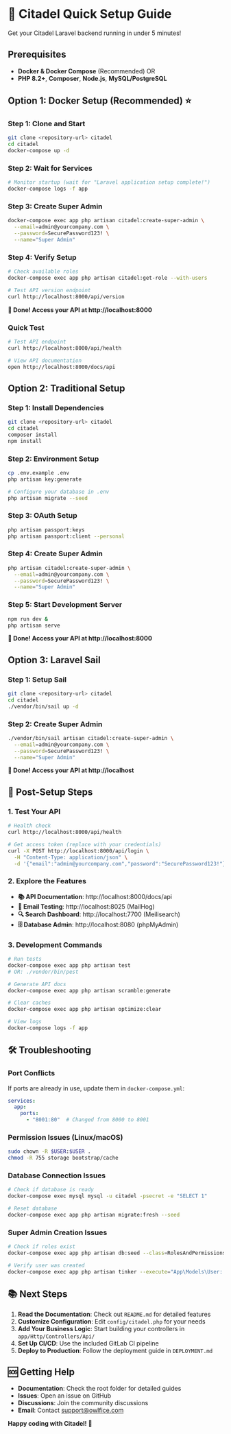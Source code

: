 # 🚀 Citadel Quick Setup Guide

Get your Citadel Laravel backend running in under 5 minutes!

## Prerequisites

- **Docker & Docker Compose** (Recommended) OR
- **PHP 8.2+**, **Composer**, **Node.js**, **MySQL/PostgreSQL**

## Option 1: Docker Setup (Recommended) ⭐

### Step 1: Clone and Start
```bash
git clone <repository-url> citadel
cd citadel
docker-compose up -d
```

### Step 2: Wait for Services
```bash
# Monitor startup (wait for "Laravel application setup complete!")
docker-compose logs -f app
```

### Step 3: Create Super Admin
```bash
docker-compose exec app php artisan citadel:create-super-admin \
  --email=admin@yourcompany.com \
  --password=SecurePassword123! \
  --name="Super Admin"
```

### Step 4: Verify Setup
```bash
# Check available roles
docker-compose exec app php artisan citadel:get-role --with-users

# Test API version endpoint
curl http://localhost:8000/api/version
```

**🎉 Done! Access your API at http://localhost:8000**

### Quick Test
```bash
# Test API endpoint
curl http://localhost:8000/api/health

# View API documentation  
open http://localhost:8000/docs/api
```

## Option 2: Traditional Setup

### Step 1: Install Dependencies
```bash
git clone <repository-url> citadel
cd citadel
composer install
npm install
```

### Step 2: Environment Setup
```bash
cp .env.example .env
php artisan key:generate

# Configure your database in .env
php artisan migrate --seed
```

### Step 3: OAuth Setup
```bash
php artisan passport:keys
php artisan passport:client --personal
```

### Step 4: Create Super Admin
```bash
php artisan citadel:create-super-admin \
  --email=admin@yourcompany.com \
  --password=SecurePassword123! \
  --name="Super Admin"
```

### Step 5: Start Development Server
```bash
npm run dev &
php artisan serve
```

**🎉 Done! Access your API at http://localhost:8000**

## Option 3: Laravel Sail

### Step 1: Setup Sail
```bash
git clone <repository-url> citadel
cd citadel
./vendor/bin/sail up -d
```

### Step 2: Create Super Admin
```bash
./vendor/bin/sail artisan citadel:create-super-admin \
  --email=admin@yourcompany.com \
  --password=SecurePassword123! \
  --name="Super Admin"
```

**🎉 Done! Access your API at http://localhost**

## 🔧 Post-Setup Steps

### 1. Test Your API
```bash
# Health check
curl http://localhost:8000/api/health

# Get access token (replace with your credentials)
curl -X POST http://localhost:8000/api/login \
  -H "Content-Type: application/json" \
  -d '{"email":"admin@yourcompany.com","password":"SecurePassword123!"}'
```

### 2. Explore the Features
- **📚 API Documentation**: http://localhost:8000/docs/api
- **📧 Email Testing**: http://localhost:8025 (MailHog)
- **🔍 Search Dashboard**: http://localhost:7700 (Meilisearch)
- **🗄️ Database Admin**: http://localhost:8080 (phpMyAdmin)

### 3. Development Commands
```bash
# Run tests
docker-compose exec app php artisan test
# OR: ./vendor/bin/pest

# Generate API docs
docker-compose exec app php artisan scramble:generate

# Clear caches
docker-compose exec app php artisan optimize:clear

# View logs
docker-compose logs -f app
```

## 🛠️ Troubleshooting

### Port Conflicts
If ports are already in use, update them in `docker-compose.yml`:
```yaml
services:
  app:
    ports:
      - "8001:80"  # Changed from 8000 to 8001
```

### Permission Issues (Linux/macOS)
```bash
sudo chown -R $USER:$USER .
chmod -R 755 storage bootstrap/cache
```

### Database Connection Issues
```bash
# Check if database is ready
docker-compose exec mysql mysql -u citadel -psecret -e "SELECT 1"

# Reset database
docker-compose exec app php artisan migrate:fresh --seed
```

### Super Admin Creation Issues
```bash
# Check if roles exist
docker-compose exec app php artisan db:seed --class=RolesAndPermissionsSeeder

# Verify user was created
docker-compose exec app php artisan tinker --execute="App\Models\User::count()"
```

## 📚 Next Steps

1. **Read the Documentation**: Check out `README.md` for detailed features
2. **Customize Configuration**: Edit `config/citadel.php` for your needs
3. **Add Your Business Logic**: Start building your controllers in `app/Http/Controllers/Api/`
4. **Set Up CI/CD**: Use the included GitLab CI pipeline
5. **Deploy to Production**: Follow the deployment guide in `DEPLOYMENT.md`

## 🆘 Getting Help

- **Documentation**: Check the root folder for detailed guides
- **Issues**: Open an issue on GitHub
- **Discussions**: Join the community discussions
- **Email**: Contact support@owlfice.com

**Happy coding with Citadel! 🏰**
